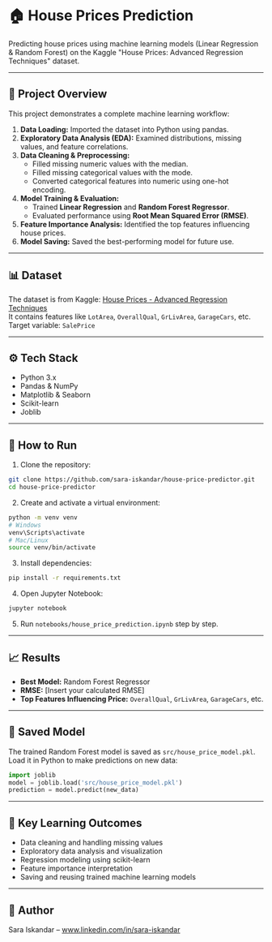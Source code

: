 # 🏠 House Prices Prediction

Predicting house prices using machine learning models (Linear Regression & Random Forest) on the Kaggle "House Prices: Advanced Regression Techniques" dataset.

---

## 📖 Project Overview

This project demonstrates a complete machine learning workflow:

1. **Data Loading:** Imported the dataset into Python using pandas.  
2. **Exploratory Data Analysis (EDA):** Examined distributions, missing values, and feature correlations.  
3. **Data Cleaning & Preprocessing:**  
   - Filled missing numeric values with the median.  
   - Filled missing categorical values with the mode.  
   - Converted categorical features into numeric using one-hot encoding.  
4. **Model Training & Evaluation:**  
   - Trained **Linear Regression** and **Random Forest Regressor**.  
   - Evaluated performance using **Root Mean Squared Error (RMSE)**.  
5. **Feature Importance Analysis:** Identified the top features influencing house prices.  
6. **Model Saving:** Saved the best-performing model for future use.

---

## 📊 Dataset

The dataset is from Kaggle: [House Prices - Advanced Regression Techniques](https://www.kaggle.com/c/house-prices-advanced-regression-techniques)  
It contains features like `LotArea`, `OverallQual`, `GrLivArea`, `GarageCars`, etc.  
Target variable: `SalePrice`

---

## ⚙️ Tech Stack

- Python 3.x  
- Pandas & NumPy  
- Matplotlib & Seaborn  
- Scikit-learn  
- Joblib

---

## 🚀 How to Run

1. Clone the repository:
```bash
git clone https://github.com/sara-iskandar/house-price-predictor.git
cd house-price-predictor
```

2. Create and activate a virtual environment:
```bash
python -m venv venv
# Windows
venv\Scripts\activate
# Mac/Linux
source venv/bin/activate
```

3. Install dependencies:
```bash
pip install -r requirements.txt
```

4. Open Jupyter Notebook:
```bash
jupyter notebook
```

5. Run `notebooks/house_price_prediction.ipynb` step by step.

---

## 📈 Results

- **Best Model:** Random Forest Regressor  
- **RMSE:** [Insert your calculated RMSE]  
- **Top Features Influencing Price:** `OverallQual`, `GrLivArea`, `GarageCars`, etc.

---

## 💾 Saved Model

The trained Random Forest model is saved as `src/house_price_model.pkl`.  
Load it in Python to make predictions on new data:
```python
import joblib
model = joblib.load('src/house_price_model.pkl')
prediction = model.predict(new_data)
```

---

## 📌 Key Learning Outcomes

- Data cleaning and handling missing values  
- Exploratory data analysis and visualization  
- Regression modeling using scikit-learn  
- Feature importance interpretation  
- Saving and reusing trained machine learning models

---

## 🔗 Author

Sara Iskandar – www.linkedin.com/in/sara-iskandar

